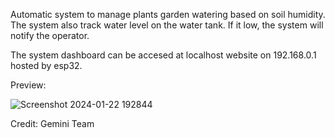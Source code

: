 Automatic system to manage plants garden watering based on soil humidity. 
The system also track water level on the water tank. If it low, the system will notify the operator. 

The system dashboard can be accesed at localhost website on 192.168.0.1 hosted by esp32.

Preview:

![Screenshot 2024-01-22 192844](https://github.com/Lexciese/smart-garden-esp32-elins-geminiteam/assets/62975697/619df7d9-7ce7-4091-a486-76ee553c4edb)

Credit: 
Gemini Team
